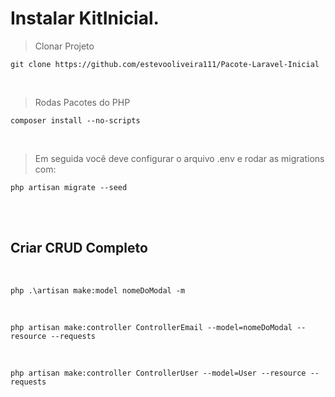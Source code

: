 
# Instalar KitInicial.

> Clonar Projeto

    git clone https://github.com/estevooliveira111/Pacote-Laravel-Inicial

<br />

> Rodas Pacotes do PHP
    
    composer install --no-scripts
    
<br />

> Em seguida você deve configurar o arquivo .env e rodar as migrations com:

    php artisan migrate --seed

<br />
<br />

## Criar CRUD Completo

<br />

    php .\artisan make:model nomeDoModal -m

<br />

    php artisan make:controller ControllerEmail --model=nomeDoModal --resource --requests
    
<br />

    php artisan make:controller ControllerUser --model=User --resource --requests


